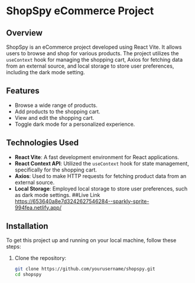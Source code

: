 # ShopSpy eCommerce Project

## Overview

ShopSpy is an eCommerce project developed using React Vite. It allows users to browse and shop for various products. The project utilizes the `useContext` hook for managing the shopping cart, Axios for fetching data from an external source, and local storage to store user preferences, including the dark mode setting.

## Features

- Browse a wide range of products.
- Add products to the shopping cart.
- View and edit the shopping cart.
- Toggle dark mode for a personalized experience.

## Technologies Used

- **React Vite**: A fast development environment for React applications.
- **React Context API**: Utilized the `useContext` hook for state management, specifically for the shopping cart.
- **Axios**: Used to make HTTP requests for fetching product data from an external source.
- **Local Storage**: Employed local storage to store user preferences, such as dark mode settings.
##Live Link
https://653640a8e7d3242627546284--sparkly-sprite-994fea.netlify.app/
## Installation

To get this project up and running on your local machine, follow these steps:

1. Clone the repository:

   ```bash
   git clone https://github.com/yourusername/shopspy.git
   cd shopspy
